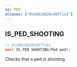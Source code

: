 ```yaml
---
ns: PED
aliases: ["0x34616828cd07f1a1"]
---
```

## IS_PED_SHOOTING

```c
// 0x34616828CD07F1A1
bool IS_PED_SHOOTING(Ped ped);
```

Checks that a ped is shooting

